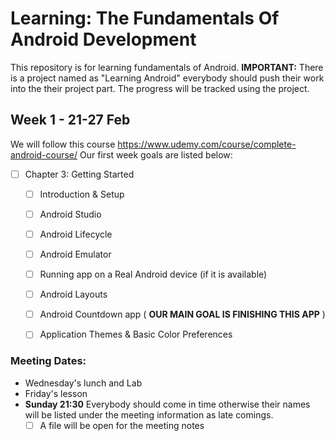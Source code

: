 # Learning: The Fundamentals Of Android Development 
This repository is for learning fundamentals of Android.
**IMPORTANT:** There is a project named as "Learning Android" everybody should push their work into the their project part.
The progress will be tracked using the project.

## Week 1 - 21-27 Feb
We will follow this course https://www.udemy.com/course/complete-android-course/
Our first week goals are listed below:
- [ ] Chapter 3: Getting Started
  - [ ]  Introduction & Setup
  - [ ]  Android Studio
  - [ ]  Android Lifecycle
  - [ ]  Android Emulator
  - [ ]  Running app on a Real Android device (if it is available)
  - [ ]  Android Layouts
  - [ ]  Android Countdown app ( **OUR MAIN GOAL IS FINISHING THIS APP** )
  - [ ]  Application Themes & Basic Color Preferences



### Meeting Dates:
- Wednesday's lunch and Lab
- Friday's lesson
- **Sunday 21:30** Everybody should come in time otherwise their names will be listed under the meeting information as late comings.
  - [ ] A file will be open for the meeting notes  
